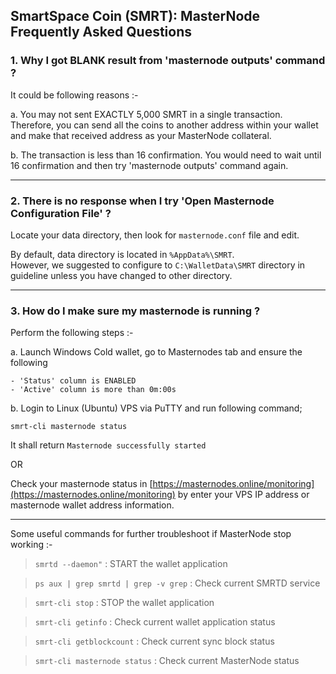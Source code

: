 ## SmartSpace Coin (SMRT): MasterNode Frequently Asked Questions

 
 
### 1. Why I got BLANK result from 'masternode outputs' command ?
 
It could be following reasons :-
 
a. You may not sent EXACTLY 5,000 SMRT in a single transaction. Therefore, you can send all the coins to another address within your wallet and make that received address as your MasterNode collateral.
 
b. The transaction is less than 16 confirmation. You would need to wait until 16 confirmation and then try 'masternode outputs' command again.
 
---

### 2. There is no response when I try 'Open Masternode Configuration File' ?

Locate your data directory, then look for `masternode.conf` file and edit.
 
By default, data directory is located in `%AppData%\SMRT`.<br>
However, we suggested to configure to `C:\WalletData\SMRT` directory in guideline unless you have changed to other directory.
 
---

### 3. How do I make sure my masternode is running ?
 
Perform the following steps :-
 
a. Launch Windows Cold wallet, go to Masternodes tab and ensure the following
```
- 'Status' column is ENABLED
- 'Active' column is more than 0m:00s
```
 
b. Login to Linux (Ubuntu) VPS via PuTTY and run following command;
```
smrt-cli masternode status
```
It shall return `Masternode successfully started`
 
OR
 
Check your masternode status in [https://masternodes.online/monitoring](https://masternodes.online/monitoring) by enter your VPS IP address or masternode wallet address information.
 
 
---
 
Some useful commands for further troubleshoot if MasterNode stop working :-
 
> `smrtd --daemon"` : START the wallet application
 
> `ps aux | grep smrtd | grep -v grep` : Check current SMRTD service
 
> `smrt-cli stop` : STOP the wallet application
 
> `smrt-cli getinfo` : Check current wallet application status
 
> `smrt-cli getblockcount` : Check current sync block status
 
> `smrt-cli masternode status` : Check current MasterNode status
